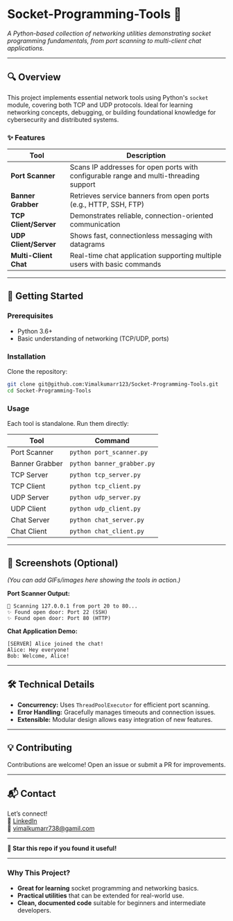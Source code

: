 # **Socket-Programming-Tools** 🚀  

*A Python-based collection of networking utilities demonstrating socket programming fundamentals, from port scanning to multi-client chat applications.*  

---

## **🔍 Overview**  

This project implements essential network tools using Python's `socket` module, covering both TCP and UDP protocols. Ideal for learning networking concepts, debugging, or building foundational knowledge for cybersecurity and distributed systems.  

### **✨ Features**  

| Tool | Description |  
|------|------------|  
| **Port Scanner** | Scans IP addresses for open ports with configurable range and multi-threading support |  
| **Banner Grabber** | Retrieves service banners from open ports (e.g., HTTP, SSH, FTP) |  
| **TCP Client/Server** | Demonstrates reliable, connection-oriented communication |  
| **UDP Client/Server** | Shows fast, connectionless messaging with datagrams |  
| **Multi-Client Chat** | Real-time chat application supporting multiple users with basic commands |  

---

## **🚀 Getting Started**  

### **Prerequisites**  
- Python 3.6+  
- Basic understanding of networking (TCP/UDP, ports)  

### **Installation**  
Clone the repository:  
```bash
git clone git@github.com:Vimalkumarr123/Socket-Programming-Tools.git
cd Socket-Programming-Tools
```  

### **Usage**  
Each tool is standalone. Run them directly:  

| Tool | Command |  
|------|---------|  
| Port Scanner | `python port_scanner.py` |  
| Banner Grabber | `python banner_grabber.py` |  
| TCP Server | `python tcp_server.py` |  
| TCP Client | `python tcp_client.py` |  
| UDP Server | `python udp_server.py` |  
| UDP Client | `python udp_client.py` |  
| Chat Server | `python chat_server.py` |  
| Chat Client | `python chat_client.py` |  

---

## **📸 Screenshots (Optional)**  

*(You can add GIFs/images here showing the tools in action.)*  

**Port Scanner Output:**  
```
🚪 Scanning 127.0.0.1 from port 20 to 80...  
✨ Found open door: Port 22 (SSH)  
✨ Found open door: Port 80 (HTTP)  
```  

**Chat Application Demo:**  
```
[SERVER] Alice joined the chat!  
Alice: Hey everyone!  
Bob: Welcome, Alice!  
```  

---

## **🛠️ Technical Details**  

- **Concurrency:** Uses `ThreadPoolExecutor` for efficient port scanning.  
- **Error Handling:** Gracefully manages timeouts and connection issues.  
- **Extensible:** Modular design allows easy integration of new features.  

---

## **💡 Contributing**  
Contributions are welcome! Open an issue or submit a PR for improvements.  

---

## **📬 Contact**  
Let’s connect!  
🔗 [LinkedIn](https://www.linkedin.com/in/vimal-kumar-r-aa8265184?lipi=urn%3Ali%3Apage%3Ad_flagship3_profile_view_base_contact_details%3BuHvqf2JGRwS1wdpubCkHuQ%3D%3D)  
📧 vimalkumarr738@gamil.com  

---

**🌟 Star this repo if you found it useful!**  

--- 

### **Why This Project?**  
- **Great for learning** socket programming and networking basics.  
- **Practical utilities** that can be extended for real-world use.  
- **Clean, documented code** suitable for beginners and intermediate developers.  


